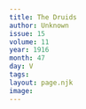 ```yaml
---
title: The Druids
author: Unknown
issue: 15
volume: 11
year: 1916
month: 47
day: V
tags:
layout: page.njk
image:
---
```

